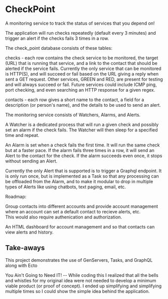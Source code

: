 # CheckPoint

A monitoring service to track the status of services that you depend on!

The application will run checks repeatedly (default every 3 minutes) and
trigger an alert if the checks fails 3 times in a row.

The check_point database consists of these tables:

checks - each row contains the check service to be monitored, the target (URL) 
that is running that service, and a link to the contact that should be alerted
if the service fails.  Currently the only service that can be monitored is
HTTP(S), and will succeed or fail based on the URL giving a reply when sent 
a GET request.  Other services, GREEN and RED, are present for testing and 
will always succeed or fail.  Future services could include ICMP ping, port
checking, and even searching an HTTP response for a given regex.

contacts - each row gives a short name to the contact, a field for a description
(or person's name), and the details to be used to send an alert.

The monitoring service consists of Watchers, Alarms, and Alerts.

A Watcher is a dedicated process that will run a given check and possibly
set an alarm if the check fails.  The Watcher will then sleep for a specified
time and repeat.

An Alarm is set when a check fails the first time.  It will run the same check
but at a faster pace.  If the alarm fails three times in a row, it will send
an Alert to the contact for the check.  If the alarm succeeds even once, it
stops without sending an Alert.

Currently the only Alert that is supported is to trigger a Graphql endpoint.  It
is only run once, but is implemented as a Task so that any processing can be 
offloaded from the Alarm, and to make it modular to drop in multiple types
of Alerts like using chatbots, text paging, email, etc.

Roadmap:

Group contacts into different accounts and provide account management where 
an account can set a default contact to recieve alerts, etc.  
This would also require authenication and authorization.

An HTML dashboard for account management and so that contacts can view 
alerts and history.

## Take-aways

This project demonstrates the use of GenServers, Tasks, and GraphQL along with Ecto

You Ain't Going to Need IT!  -- While coding this I realized that all the bells
and whistles for my original idea were not needed to develop a minimum
viable product (or proof of concept).  I ended up simplifying and simplifying
multiple times so I could show the simple idea behind the application.

